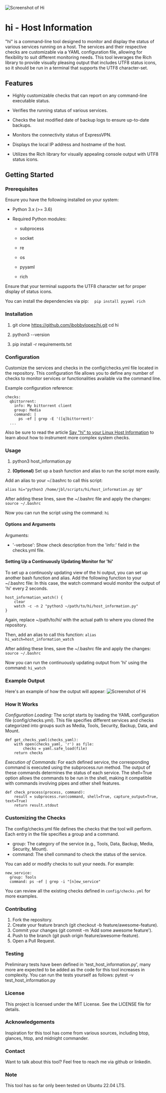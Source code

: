 ![Screenshot of Hi](assets/hi-example-screenshot.png)

hi - Host Information
=====================

"hi" is a command-line tool designed to monitor and display the status of various services running on a host. The services and their respective checks are customizable via a YAML configuration file, allowing for flexibility to suit different monitoring needs. This tool leverages the Rich library to provide visually pleasing output that includes UTF8 status icons, so it should be run in a terminal that supports the UTF8 character-set.

Features
--------

*   Highly customizable checks that can report on any command-line executable status.
    
*   Verifies the running status of various services.
    
*   Checks the last modified date of backup logs to ensure up-to-date backups.
    
*   Monitors the connectivity status of ExpressVPN.
    
*   Displays the local IP address and hostname of the host.
    
*   Utilizes the Rich library for visually appealing console output with UTF8 status icons.
    

Getting Started
---------------

### Prerequisites

Ensure you have the following installed on your system:

*   Python 3.x (>= 3.6)
    
*   Required Python modules:
    
    *   subprocess
        
    *   socket
        
    *   re
        
    *   os
        
    *   pyyaml
        
    *   rich
        

Ensure that your terminal supports the UTF8 character set for proper display of status icons.

You can install the dependencies via pip:
`   pip install pyyaml rich   `

### Installation

1.  git clone https://github.com/jbobbylopez/hi.git
cd hi
    
2.  python3 --version
    
3.  pip install -r requirements.txt
    

### Configuration

Customize the services and checks in the config/checks.yml file located in the repository. This configuration file allows you to define any number of checks to monitor services or functionalities available via the command line.

Example configuration reference:
```
checks:
  qbittorrent:
    info: My bittorrent client
    group: Media
    command: |
      ps -ef | grep -E '([q]bittorrent)'
  ...
```

Also be sure to read the article [Say "hi" to your Linux Host
Information](https://dev.to/jbobbylopez/saying-hi-to-your-linux-host-information-4fh6)
to learn about how to instrument more complex system checks.

### Usage

1.  python3 host\_information.py
    
2.  **(Optional)** Set up a bash function and alias to run the script more easily.
    

Add an alias to your ~/.bashrc to call this script:

`alias hi="python3 /home/jbl/scripts/hi/host_information.py $@"`

After adding these lines, save the ~/.bashrc file and apply the changes:
`source ~/.bashrc`

Now you can run the script using the command:
`hi`

#### Options and Arguments
Arguments:

-  '-verbose': Show check description from the 'info:' field in the checks.yml file.

#### Setting Up a Continuously Updating Monitor for 'hi'
To set up a continuosly updating view of the hi output, you can set up another bash function and alias.  Add the following function to your ~/.bashrc file:
In this case, the watch command would monitor the output of 'hi' every 2 seconds.
```
host_information_watch() {
    clear
    watch -c -n 2 "python3 ~/path/to/hi/host_information.py"
}
```
Again, replace ~/path/to/hi/ with the actual path to where you cloned the repository.

Then, add an alias to call this function:
`alias hi_watch=host_information_watch`

After adding these lines, save the ~/.bashrc file and apply the changes:
`source ~/.bashrc`

Now you can run the continuously updating output from 'hi' using the command:
`hi_watch`

### Example Output ###

Here's an example of how the output will appear:
![Screenshot of Hi](assets/hi-example-screenshot.png)

### How It Works ###
*Configuration Loading:* The script starts by loading the YAML configuration file (config/checks.yml). This file specifies different services and checks categorized into groups such as Media, Tools, Security, Backup, Data, and Mount.
```
def get_checks_yaml(checks_yaml):
    with open(checks_yaml, 'r') as file:
        checks = yaml.safe_load(file)
    return checks
```
*Execution of Commands:* For each defined service, the corresponding command is executed using the subprocess.run method. The output of these commands determines the status of each service. The shell=True option allows the commands to be run in the shell, making it compatible with commands involving pipes and other shell features.
```
def check_process(process, command):
    result = subprocess.run(command, shell=True, capture_output=True, text=True)
    return result.stdout
```
### Customizing the Checks ###
The config/checks.yml file defines the checks that the tool will perform. Each entry in the file specifies a group and a command.
- group: The category of the service (e.g., Tools, Data, Backup, Media, Security, Mount).
- command: The shell command to check the status of the service.

You can add or modify checks to suit your needs. For example:
```
new_service:
  group: Tools
  command: ps -ef | grep -i "[n]ew_service"
```
You can review all the existing checks defined in `config/checks.yml` for more examples.

### Contributing ###
1. Fork the repository.
2. Create your feature branch (git checkout -b feature/awesome-feature).
3. Commit your changes (git commit -m 'Add some awesome feature').
4. Push to the branch (git push origin feature/awesome-feature).
5. Open a Pull Request.

### Testing ###
Preliminary tests have been defined in 'test_host_information.py', many
more are expected to be added as the code for this tool increases in
complexity.  You can run the tests yourself as follows:
    pytest -v test_host_information.py

### License ###
This project is licensed under the MIT License. See the LICENSE file for details.

### Acknowledgements ###
Inspiration for this tool has come from various sources, including btop, glances, htop, and midnight commander.

### Contact ###
Want to talk about this tool? Feel free to reach me via github or linkedin.

### Note ###
This tool has so far only been tested on Ubuntu 22.04 LTS.
